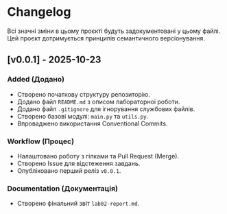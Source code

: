 # Changelog

Всі значні зміни в цьому проєкті будуть задокументовані у цьому файлі.
Цей проєкт дотримується принципів семантичного версіонування.

## [v0.0.1] - 2025-10-23

### Added (Додано)
- Створено початкову структуру репозиторію.
- Додано файл `README.md` з описом лабораторної роботи.
- Додано файл `.gitignore` для ігнорування службових файлів.
- Створено базові модулі: `main.py` та `utils.py`.
- Впроваджено використання Conventional Commits.

### Workflow (Процес)
- Налаштовано роботу з гілками та Pull Request (Merge).
- Створено Issue для відстеження завдань.
- Опубліковано перший реліз `v0.0.1`.

### Documentation (Документація)
- Створено фінальний звіт `lab02-report.md`.